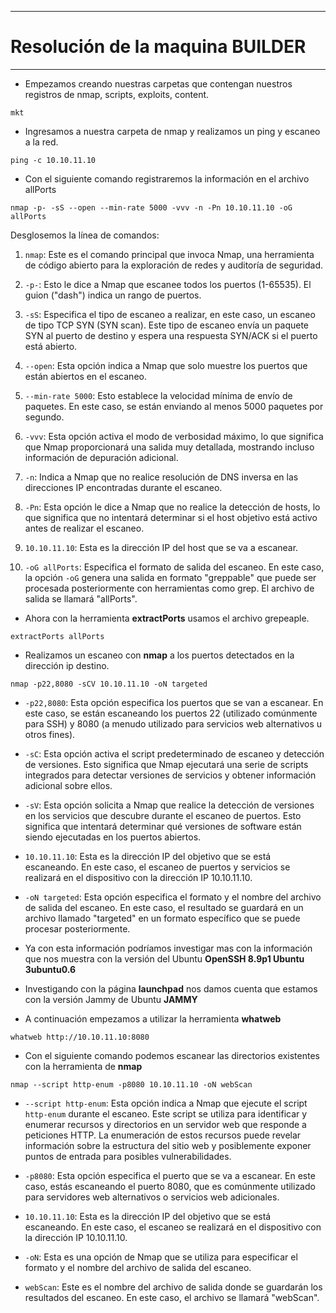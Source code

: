 
---
# Resolución de la maquina **BUILDER**
---

- Empezamos creando nuestras carpetas que contengan nuestros registros de nmap, scripts, exploits, content.
```
mkt
```

- Ingresamos a nuestra carpeta de nmap y realizamos un ping y escaneo a la red.
```
ping -c 10.10.11.10
```
- Con el siguiente comando registraremos la información en el archivo allPorts
```
nmap -p- -sS --open --min-rate 5000 -vvv -n -Pn 10.10.11.10 -oG allPorts
```

Desglosemos la línea de comandos:

1. `nmap`: Este es el comando principal que invoca Nmap, una herramienta de código abierto para la exploración de redes y auditoría de seguridad.
    
2. `-p-`: Esto le dice a Nmap que escanee todos los puertos (1-65535). El guion ("dash") indica un rango de puertos.
    
3. `-sS`: Especifica el tipo de escaneo a realizar, en este caso, un escaneo de tipo TCP SYN (SYN scan). Este tipo de escaneo envía un paquete SYN al puerto de destino y espera una respuesta SYN/ACK si el puerto está abierto.
    
4. `--open`: Esta opción indica a Nmap que solo muestre los puertos que están abiertos en el escaneo.
    
5. `--min-rate 5000`: Esto establece la velocidad mínima de envío de paquetes. En este caso, se están enviando al menos 5000 paquetes por segundo.
    
6. `-vvv`: Esta opción activa el modo de verbosidad máximo, lo que significa que Nmap proporcionará una salida muy detallada, mostrando incluso información de depuración adicional.
    
7. `-n`: Indica a Nmap que no realice resolución de DNS inversa en las direcciones IP encontradas durante el escaneo.
    
8. `-Pn`: Esta opción le dice a Nmap que no realice la detección de hosts, lo que significa que no intentará determinar si el host objetivo está activo antes de realizar el escaneo.
    
9. `10.10.11.10`: Esta es la dirección IP del host que se va a escanear.
    
10. `-oG allPorts`: Especifica el formato de salida del escaneo. En este caso, la opción `-oG` genera una salida en formato "greppable" que puede ser procesada posteriormente con herramientas como grep. El archivo de salida se llamará "allPorts".

- Ahora con la herramienta **extractPorts** usamos el archivo grepeaple.
```
extractPorts allPorts
```

- Realizamos un escaneo con **nmap** a los puertos detectados en la dirección ip destino.
```
nmap -p22,8080 -sCV 10.10.11.10 -oN targeted 
```

- `-p22,8080`: Esta opción especifica los puertos que se van a escanear. En este caso, se están escaneando los puertos 22 (utilizado comúnmente para SSH) y 8080 (a menudo utilizado para servicios web alternativos u otros fines).
    
- `-sC`: Esta opción activa el script predeterminado de escaneo y detección de versiones. Esto significa que Nmap ejecutará una serie de scripts integrados para detectar versiones de servicios y obtener información adicional sobre ellos.
    
- `-sV`: Esta opción solicita a Nmap que realice la detección de versiones en los servicios que descubre durante el escaneo de puertos. Esto significa que intentará determinar qué versiones de software están siendo ejecutadas en los puertos abiertos.
    
- `10.10.11.10`: Esta es la dirección IP del objetivo que se está escaneando. En este caso, el escaneo de puertos y servicios se realizará en el dispositivo con la dirección IP 10.10.11.10.
    
- `-oN targeted`: Esta opción especifica el formato y el nombre del archivo de salida del escaneo. En este caso, el resultado se guardará en un archivo llamado "targeted" en un formato específico que se puede procesar posteriormente.

- Ya con esta información podríamos investigar mas con la información que nos muestra con la versión del Ubuntu
**OpenSSH 8.9p1 Ubuntu 3ubuntu0.6**
- Investigando con la página **launchpad** nos damos cuenta que estamos con la versión Jammy de Ubuntu 
**JAMMY**
- A continuación empezamos a utilizar la herramienta **whatweb**
```
whatweb http://10.10.11.10:8080
```

- Con el siguiente comando podemos escanear las directorios existentes con la herramienta de **nmap**
```
nmap --script http-enum -p8080 10.10.11.10 -oN webScan
```

- `--script http-enum`: Esta opción indica a Nmap que ejecute el script `http-enum` durante el escaneo. Este script se utiliza para identificar y enumerar recursos y directorios en un servidor web que responde a peticiones HTTP. La enumeración de estos recursos puede revelar información sobre la estructura del sitio web y posiblemente exponer puntos de entrada para posibles vulnerabilidades.
    
- `-p8080`: Esta opción especifica el puerto que se va a escanear. En este caso, estás escaneando el puerto 8080, que es comúnmente utilizado para servidores web alternativos o servicios web adicionales.
    
- `10.10.11.10`: Esta es la dirección IP del objetivo que se está escaneando. En este caso, el escaneo se realizará en el dispositivo con la dirección IP 10.10.11.10.
	
- `-oN`: Esta es una opción de Nmap que se utiliza para especificar el formato y el nombre del archivo de salida del escaneo.
    
- `webScan`: Este es el nombre del archivo de salida donde se guardarán los resultados del escaneo. En este caso, el archivo se llamará "webScan".